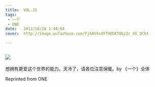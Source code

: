 ```yaml
---
title:	VOL.21
tags:
 - 一个
 - ONE
date:	2012/10/28 1:44:04
cover:	http://image.wufazhuce.com/FjhAV4s4YfHODKTQ6zZr_GV_QCkt

---
```

![](http://image.wufazhuce.com/FjhAV4s4YfHODKTQ6zZr_GV_QCkt)
---

想拥有更爱这个世界的能力。天冷了，请各位注意保暖。by 《一个》全体
 
Reprinted from ONE

